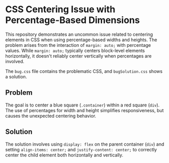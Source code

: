 # CSS Centering Issue with Percentage-Based Dimensions

This repository demonstrates an uncommon issue related to centering elements in CSS when using percentage-based widths and heights.  The problem arises from the interaction of `margin: auto;` with percentage values. While `margin: auto;` typically centers block-level elements horizontally, it doesn't reliably center vertically when percentages are involved.

The `bug.css` file contains the problematic CSS, and `bugSolution.css` shows a solution.

## Problem

The goal is to center a blue square (`.container`) within a red square (`div`).  The use of percentages for width and height simplifies responsiveness, but causes the unexpected centering behavior.

## Solution

The solution involves using `display: flex` on the parent container (`div`) and setting `align-items: center;` and `justify-content: center;` to correctly center the child element both horizontally and vertically.